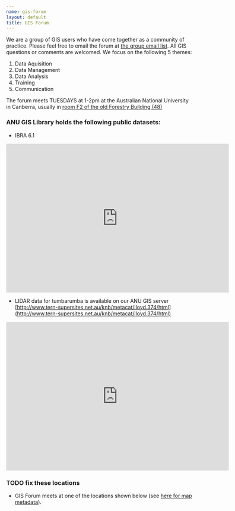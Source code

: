 ```yaml
--- 
name: gis-forum
layout: default
title: GIS Forum
---
```


We are a group of GIS users who have come together as a community of practice.  Please feel free to email the forum at <a class="Contact the project" href="mailto:gis_forum@alliance.anu.edu.au">the group email list</a>. All GIS questions or comments are welcomed.
We focus on the following 5 themes:
1. Data Aquisition
2. Data Management
3. Data Analysis
4. Training
5. Communication

The forum meets TUESDAYS at 1-2pm at the Australian National University in Canberra, usually in [room F2 of the old Forestry Building (48)](https://maps.google.com.au/maps/ms?msid=206677293162317563347.0004842ac865835d293a2&msa=0)

### ANU GIS Library holds the following public datasets:

- IBRA 6.1 

<iframe style="border: none;" height="400" width="600" src="http://brawn.anu.edu.au:8081/geoexplorer/viewer/#maps/3"></iframe>


- LIDAR data for tumbarumba is available on our ANU GIS server [http://www.tern-supersites.net.au/knb/metacat/lloyd.374/html](http://www.tern-supersites.net.au/knb/metacat/lloyd.374/html)

<iframe style="border: none;" height="400" width="600" src="http://brawn.anu.edu.au:8081/geoexplorer/viewer/#maps/1"></iframe>


### TODO fix these locations

 - GIS Forum meets at one of the locations shown below (see [here for map metadata](/map-metadata.html)). 
